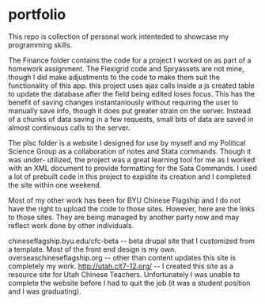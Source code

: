 portfolio
=========

This repo is collection of personal work intenteded to showcase my programming skills.

The Finance folder contains the code for a project I worked on as part of a homework assignment.
The Flexigrid code and Spryassets are not mine, though I did make adjustments to the code to make them suit the functionality of this app.
this project uses ajax calls inside a js created table to update the database after the field being edited loses focus. This has the benefit of saving
changes instantaniously without requiring the user to manually save info, though it does put greater strain on the server. Instead of a chunks of data
saving in a few requests, small bits of data are saved in almost continuous calls to the server.

The plsc folder is a website I designed for use by myself and my Political Science Group as a collaboration of notes and Stata commands. Though it was under-
utilized, the project was a great learning tool for me as I worked with an XML document to provide formatting for the Sata Commands. I used a lot of prebuilt
code in this project to expidite its creation and I completed the site within one weekend.

Most of my other work has been for BYU Chinese Flagship and I do not have the right to upload the code to those sites. However, here are the links to those sites.
They are being managed by another party now and may reflect work done by other individuals.

chineseflagship.byu.edu/cfc-beta -- beta drupal site that I customized from a template. Most of the front end design is my own.
overseaschineseflagship.org -- other than content updates this site is completely my work.
http://utah.clt7-12.org/ -- I created this site as a resource site for Utah Chinese Teachers. Unfortunately I was unable to complete the website before I had to quit the job (it was a student position and I was graduating).

